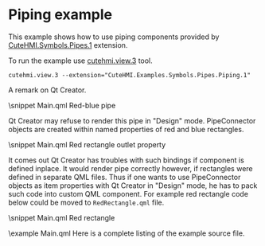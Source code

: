 # Piping example

This example shows how to use piping components provided by [CuteHMI.Symbols.Pipes.1](../../../../Symbols/Pipes.1/) extension.

To run the example use [cutehmi.view.3](../../../../../../tools/cutehmi.view.3/) tool.
```
cutehmi.view.3 --extension="CuteHMI.Examples.Symbols.Pipes.Piping.1"
```

A remark on Qt Creator.

\snippet Main.qml Red-blue pipe

Qt Creator may refuse to render this pipe in "Design" mode. PipeConnector objects are created within named properties of red and
blue rectangles.

\snippet Main.qml Red rectangle outlet property

It comes out Qt Creator has troubles with such bindings if component is defined inplace. It would render pipe correctly however, if
rectangles were defined in separate QML files. Thus if one wants to use PipeConnector objects as item properties with Qt Creator in
"Design" mode, he has to pack such code into custom QML component. For example red rectangle code below could be moved to
`RedRectangle.qml` file.

\snippet Main.qml Red rectangle

\example Main.qml
Here is a complete listing of the example source file.
